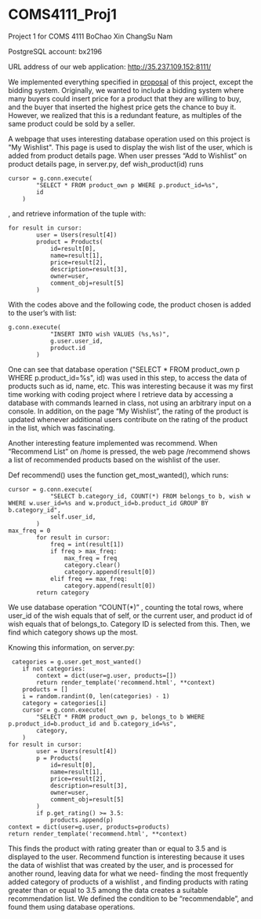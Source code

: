 # COMS4111_Proj1
Project 1 for COMS 4111
BoChao Xin
ChangSu Nam

PostgreSQL account: 
bx2196


URL address of our web application:
http://35.237.109.152:8111/


We implemented everything specified in [proposal](https://docs.google.com/document/d/1F6uljxcy-aL6SMWDKUkPb4jcIMiMbDHESwKemjK0syU/edit?usp=sharing) of this project, except the bidding system.
Originally, we wanted to include a bidding system where many buyers could insert price for a product that they are willing to buy, and the buyer that inserted the highest price gets the chance to buy it. However, we realized that this is a redundant feature, as multiples of the same product could be sold by a seller.




A webpage that uses interesting database operation used on this project is "My Wishlist". This page is used to display the wish list of the user, which is added from product details page. When user presses “Add to Wishlist” on product details page, in server.py, def wish_product(id) runs 

```
cursor = g.conn.execute(
        "SELECT * FROM product_own p WHERE p.product_id=%s",
        id
    )
```
, and retrieve information of the tuple with:

```
for result in cursor:
        user = Users(result[4])
        product = Products(
            id=result[0],
            name=result[1],
            price=result[2],
            description=result[3],
            owner=user,
            comment_obj=result[5]
        )
```
With the codes above and the following code, the product chosen is added to the user’s with list:
```
g.conn.execute(
            "INSERT INTO wish VALUES (%s,%s)",
            g.user.user_id,
            product.id
        )
```
One can see that database operation ("SELECT * FROM product_own p WHERE p.product_id=%s", id) was used in this step, to access the data of products such as id, name, etc. This was interesting because it was my first time working with coding project where I retrieve data by accessing a database with commands learned in class, not using an arbitrary input on a console. In addition, on the page “My Wishlist”, the rating of the product is updated whenever additional users contribute on the rating of the product in the list, which was fascinating.

Another interesting feature implemented was recommend. When “Recommend List” on /home is pressed, the web page /recommend shows a list of recommended products based on the wishlist of the user. 

Def recommend() uses the function get_most_wanted(), which runs:
```
cursor = g.conn.execute(
            "SELECT b.category_id, COUNT(*) FROM belongs_to b, wish w WHERE w.user_id=%s and w.product_id=b.product_id GROUP BY b.category_id",
            self.user_id,
        )
max_freq = 0
        for result in cursor:
            freq = int(result[1])
            if freq > max_freq:
                max_freq = freq
                category.clear()
                category.append(result[0])
            elif freq == max_freq:
                category.append(result[0])
        return category
```
We use database operation “COUNT(*)” , counting the total rows, where user_id of the wish equals that of self, or the current user, and product id of wish equals that of belongs_to. Category ID is selected from this. Then, we find which category shows up the most.

Knowing this information, on server.py:
```
 categories = g.user.get_most_wanted()
    if not categories:
        context = dict(user=g.user, products=[])
        return render_template('recommend.html', **context)
    products = []
    i = random.randint(0, len(categories) - 1)
    category = categories[i]
    cursor = g.conn.execute(
        "SELECT * FROM product_own p, belongs_to b WHERE p.product_id=b.product_id and b.category_id=%s",
        category,
    ) 
for result in cursor:
        user = Users(result[4])
        p = Products(
            id=result[0],
            name=result[1],
            price=result[2],
            description=result[3],
            owner=user,
            comment_obj=result[5]
        )
        if p.get_rating() >= 3.5:
            products.append(p)
context = dict(user=g.user, products=products)
return render_template('recommend.html', **context)
```
This finds the product with rating greater than or equal to 3.5 and is displayed to the user. Recommend function is interesting because it uses the data of wishlist that was created by the user, and is processed for another round, leaving data for what we need-  finding the most frequently added category of products of a wishlist , and finding products with rating greater than or equal to 3.5 among the data creates a suitable recommendation list. We defined the condition to be “recommendable”, and found them using database operations.


